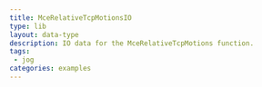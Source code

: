 ```yaml
---
title: MceRelativeTcpMotionsIO
type: lib
layout: data-type
description: IO data for the MceRelativeTcpMotions function.
tags:
 - jog
categories: examples
---
```

